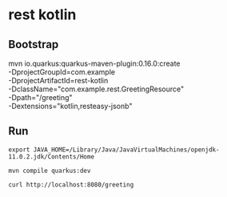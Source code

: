 # rest kotlin

## Bootstrap

mvn io.quarkus:quarkus-maven-plugin:0.16.0:create \
    -DprojectGroupId=com.example \
    -DprojectArtifactId=rest-kotlin \
    -DclassName="com.example.rest.GreetingResource" \
    -Dpath="/greeting" \
    -Dextensions="kotlin,resteasy-jsonb"

## Run

```export JAVA_HOME=/Library/Java/JavaVirtualMachines/openjdk-11.0.2.jdk/Contents/Home```

```mvn compile quarkus:dev```

```curl http://localhost:8080/greeting```